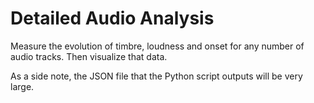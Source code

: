 # Detailed Audio Analysis
Measure the evolution of timbre, loudness and onset for any number of audio tracks. Then visualize that data.

As a side note, the JSON file that the Python script outputs will be very large.
